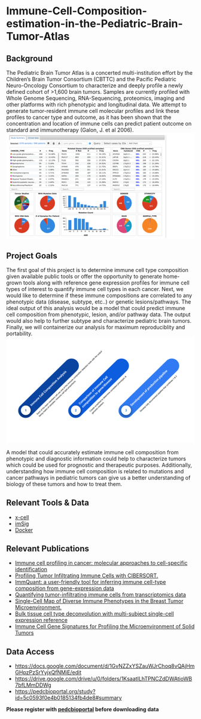 # Immune-Cell-Composition-estimation-in-the-Pediatric-Brain-Tumor-Atlas



## Background

The Pediatric Brain Tumor Atlas is a concerted multi-institution effort by the Children’s Brain Tumor Consortium (CBTTC) and the Pacific Pediatric Neuro-Oncology Consortium to characterize and deeply profile a newly defined cohort of >1,600 brain tumors. Samples are currently profiled with Whole Genome Sequencing, RNA-Sequencing, proteomics, imaging and other platforms with rich phenotypic and longitudinal data. We attempt to generate tumor-resident immune cell molecular profiles and link these profiles to cancer type and outcome, as it has been shown that the concentration and location of immune cells can predict patient outcome on standard and immunotherapy (Galon, J. et al 2006).  
![alt text](https://github.com/NCBI-Hackathons/Immune-Cell-Composition-estimation-in-the-Pediatric-Brain-Tumor-Atlas/blob/permutation_test_code/images/pbta_overview.svg)

## Project Goals
The first goal of this project is to determine immune cell type composition given available public tools  or offer the opportunity to generate  home-grown tools along with reference gene expression profiles for immune cell types of interest to quantify immune cell types in each cancer. Next, we would like to determine if these immune compositions are correlated to any phenotypic data (disease, subtype, etc..) or genetic lesions/pathways. The ideal output of this analysis would be a model that could predict immune cell composition from phenotypic, lesion, and/or pathway data. The output would also help to further subtype and characterize pediatric brain tumors. Finally, we will containerize our analysis for maximum reproduciblity and portability.
![alt text](https://github.com/NCBI-Hackathons/Immune-Cell-Composition-estimation-in-the-Pediatric-Brain-Tumor-Atlas/blob/permutation_test_code/images/workflow.svg)

A model that could accurately estimate immune cell composition from phenotypic and diagnostic information could help to characterize tumors which could be used for prognostic and therapeutic purposes. Additionally, understanding how immune cell composition is related to mutations and cancer pathways in pediatric tumors can give us a better understanding of biology of these tumors and how to treat them. 


## Relevant Tools & Data

* [x-cell](http://xcell.ucsf.edu/)
* [imSig](https://cran.r-project.org/web/packages/imsig/index.html)
* [Docker](https://www.docker.com/why-docker)


## Relevant Publications

* [Immune cell profiling in cancer: molecular approaches to cell-specific identification](https://www.nature.com/articles/s41698-017-0031-0)
* [Profiling Tumor Infiltrating Immune Cells with CIBERSORT.](https://www.ncbi.nlm.nih.gov/pubmed/29344893)
* [ImmQuant: a user-friendly tool for inferring immune cell-type composition from gene-expression data](https://www.ncbi.nlm.nih.gov/pmc/articles/PMC5167062/)
* [Quantifying tumor-infiltrating immune cells from transcriptomics data](https://www.ncbi.nlm.nih.gov/pmc/articles/PMC6006237/)
* [Single-Cell Map of Diverse Immune Phenotypes in the Breast Tumor Microenvironment.](https://www.ncbi.nlm.nih.gov/pubmed/29961579)
* [Bulk tissue cell type deconvolution with multi-subject single-cell expression reference](https://www.nature.com/articles/s41467-018-08023-x)
* [Immune Cell Gene Signatures for Profiling the Microenvironment of Solid Tumors](http://cancerimmunolres.aacrjournals.org/content/6/11/1388)

## Data Access
* https://docs.google.com/document/d/1GvNZZxYSZauWJrChoq8vQAjHmGHpzPzSrYyjxQfNMiE/edit
* https://drive.google.com/drive/u/0/folders/1KsaatILhTPNCZdDWAtioWB7bfLMmDDWg
* https://pedcbioportal.org/study?id=5c0593f0e4b0185134fb4de8#summary

**Please register with [pedcbioportal](https://pedcbioportal.org/) before downloading data**

